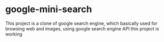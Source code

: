# google-mini-search
This project is a clone of google search engine, which basically used for browsing web and images, using google search engine API this project is working
